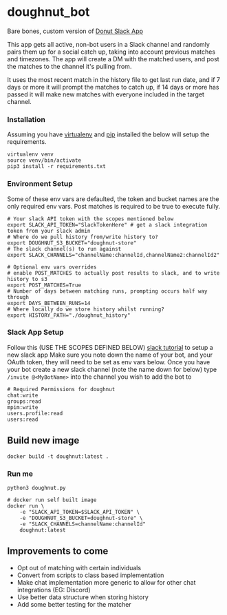 # doughnut_bot
Bare bones, custom version of [Donut Slack App](https://slack.com/apps/A11MJ51SR-donut?tab=more_info)

This app gets all active, non-bot users in a Slack channel and randomly pairs them up for a social catch up, taking into account previous matches and timezones.
The app will create a DM with the matched users, and post the matches to the channel it's pulling from.

It uses the most recent match in the history file to get last run date, and if 7 days or more it will prompt the matches to catch up, if 14 days or more has passed it will make new matches with everyone included in the target channel.

### Installation
Assuming you have [virtualenv](https://github.com/pypa/virtualenv) and [pip](https://github.com/pypa/pip) installed the below will setup the requirements.
```shell
virtualenv venv
source venv/bin/activate
pip3 install -r requirements.txt
```

### Environment Setup
Some of these env vars are defaulted, the token and bucket names are the only required env vars.
Post matches is required to be true to execute fully.
```shell
# Your slack API token with the scopes mentioned below
export SLACK_API_TOKEN="SlackTokenHere" # get a slack integration token from your slack admin
# Where do we pull history from/write history to?
export DOUGHNUT_S3_BUCKET="doughnut-store" 
# The slack channel(s) to run against 
export SLACK_CHANNELS="channelName:channelId,channelName2:channelId2" 

# Optional env vars overrides
# enable POST_MATCHES to actually post results to slack, and to write history to s3
export POST_MATCHES=True
# Number of days between matching runs, prompting occurs half way through
export DAYS_BETWEEN_RUNS=14 
# Where locally do we store history whilst running?
export HISTORY_PATH="./doughnut_history" 
```

### Slack App Setup

Follow this (USE THE SCOPES DEFINED BELOW) [slack tutorial](https://github.com/slackapi/python-slack-sdk/blob/main/tutorial/01-creating-the-slack-app.md) to setup a new slack app
Make sure you note down the name of your bot, and your OAuth token, they will need to be set as env vars below.
Once you have your bot create a new slack channel (note the name down for below)
type `/invite @<MyBotName>`  into the channel you wish to add the bot to

```
# Required Permissions for doughnut
chat:write
groups:read
mpim:write
users.profile:read
users:read
```

## Build new image
```
docker build -t doughnut:latest .
```

### Run me
```shell
python3 doughnut.py

# docker run self built image
docker run \
    -e "SLACK_API_TOKEN=$SLACK_API_TOKEN" \
    -e "DOUGHNUT_S3_BUCKET=doughnut-store" \
    -e "SLACK_CHANNELS=channelName:channelId" 
    doughnut:latest
```

## Improvements to come
 - Opt out of matching with certain individuals
 - Convert from scripts to class based implementation
 - Make chat implementation more generic to allow for other chat integrations (EG: Discord)
 - Use better data structure when storing history
 - Add some better testing for the matcher